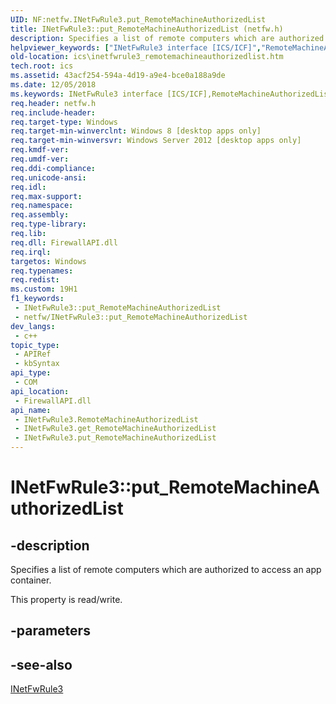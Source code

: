 ```yaml
---
UID: NF:netfw.INetFwRule3.put_RemoteMachineAuthorizedList
title: INetFwRule3::put_RemoteMachineAuthorizedList (netfw.h)
description: Specifies a list of remote computers which are authorized to access an app container. (Put)
helpviewer_keywords: ["INetFwRule3 interface [ICS/ICF]","RemoteMachineAuthorizedList property","INetFwRule3.RemoteMachineAuthorizedList","INetFwRule3.put_RemoteMachineAuthorizedList","INetFwRule3::RemoteMachineAuthorizedList","INetFwRule3::get_RemoteMachineAuthorizedList","INetFwRule3::put_RemoteMachineAuthorizedList","RemoteMachineAuthorizedList property [ICS/ICF]","RemoteMachineAuthorizedList property [ICS/ICF]","INetFwRule3 interface","ics.inetfwrule3_remotemachineauthorizedlist","netfw/INetFwRule3::RemoteMachineAuthorizedList","netfw/INetFwRule3::get_RemoteMachineAuthorizedList","netfw/INetFwRule3::put_RemoteMachineAuthorizedList","put_RemoteMachineAuthorizedList"]
old-location: ics\inetfwrule3_remotemachineauthorizedlist.htm
tech.root: ics
ms.assetid: 43acf254-594a-4d19-a9e4-bce0a188a9de
ms.date: 12/05/2018
ms.keywords: INetFwRule3 interface [ICS/ICF],RemoteMachineAuthorizedList property, INetFwRule3.RemoteMachineAuthorizedList, INetFwRule3.put_RemoteMachineAuthorizedList, INetFwRule3::RemoteMachineAuthorizedList, INetFwRule3::get_RemoteMachineAuthorizedList, INetFwRule3::put_RemoteMachineAuthorizedList, RemoteMachineAuthorizedList property [ICS/ICF], RemoteMachineAuthorizedList property [ICS/ICF],INetFwRule3 interface, ics.inetfwrule3_remotemachineauthorizedlist, netfw/INetFwRule3::RemoteMachineAuthorizedList, netfw/INetFwRule3::get_RemoteMachineAuthorizedList, netfw/INetFwRule3::put_RemoteMachineAuthorizedList, put_RemoteMachineAuthorizedList
req.header: netfw.h
req.include-header: 
req.target-type: Windows
req.target-min-winverclnt: Windows 8 [desktop apps only]
req.target-min-winversvr: Windows Server 2012 [desktop apps only]
req.kmdf-ver: 
req.umdf-ver: 
req.ddi-compliance: 
req.unicode-ansi: 
req.idl: 
req.max-support: 
req.namespace: 
req.assembly: 
req.type-library: 
req.lib: 
req.dll: FirewallAPI.dll
req.irql: 
targetos: Windows
req.typenames: 
req.redist: 
ms.custom: 19H1
f1_keywords:
 - INetFwRule3::put_RemoteMachineAuthorizedList
 - netfw/INetFwRule3::put_RemoteMachineAuthorizedList
dev_langs:
 - c++
topic_type:
 - APIRef
 - kbSyntax
api_type:
 - COM
api_location:
 - FirewallAPI.dll
api_name:
 - INetFwRule3.RemoteMachineAuthorizedList
 - INetFwRule3.get_RemoteMachineAuthorizedList
 - INetFwRule3.put_RemoteMachineAuthorizedList
---
```


# INetFwRule3::put_RemoteMachineAuthorizedList


## -description

Specifies a list of remote computers which are authorized to access an app container.

This property is read/write.

## -parameters

## -see-also

<a href="/previous-versions/windows/desktop/api/netfw/nn-netfw-inetfwrule3">INetFwRule3</a>

